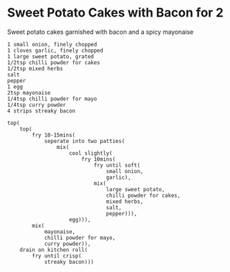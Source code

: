 Sweet Potato Cakes with Bacon for 2
===================================

Sweet potato cakes garnished with bacon and a spicy mayonaise

    1 small onion, finely chopped
    1 cloves garlic, finely chopped
    1 large sweet potato, grated
    1/2tsp chilli powder for cakes
    1/2tsp mixed herbs
    salt
    pepper
    1 egg
    2tsp mayonaise
    1/4tsp chilli powder for mayo
    1/4tsp curry powder
    4 strips streaky bacon

    top(
        top(
            fry 10-15mins(
                seperate into two patties(
                    mix(
                        cool slightly(
                            fry 10mins(
                                fry until soft(
                                    small onion,
                                    garlic),
                                mix(
                                    large sweet potato,
                                    chilli powder for cakes,
                                    mixed herbs,
                                    salt,
                                    pepper))),
                        egg))),
            mix(
                mayonaise,
                chilli powder for mayo,
                curry powder)),
        drain on kitchen roll(
            fry until crisp(
                streaky bacon)))
